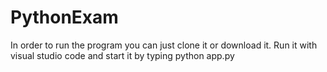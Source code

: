 # PythonExam
In order to run the program you can just clone it or download it.
Run it with visual studio code and start it by typing python app.py
